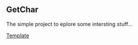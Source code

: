 ## GetChar
The simple project to eplore some intersting stuff...

[Template](https://github.com/theodorusclarence/ts-nextjs-tailwind-starter)
